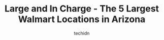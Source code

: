 ---
layout: ampstory
image: https://i0.wp.com/www.statenavi.com/wp-content/uploads/2023/05/walmart-supercenter-0-in-arizona-1685165860.jpeg?resize=640,853
author: techidn
featured: false
description: If you happen to be in Arizona, USA, and looking for a massive Walmart store to fulfill your shopping needs, youre in luck! Weve compiled a list of the top five Largest Walmart locations i
title: Large and In Charge - The 5 Largest Walmart Locations in Arizona
cover:
   title: Large and In Charge - The 5 Largest Walmart Locations in Arizona
   subtitle: STATENAVI
   background: https://www.statenavi.com/wp-content/uploads/2023/05/walmart-supercenter-0-in-arizona-1685165860.jpeg

pages: 
 - layout: thirds
   top: <h1>#1 Walmart Supercenter</h1>
   bottom: "<p>As always, during my visits, very well managed.  Employees are friendly and hard at work fulfilling the centers expectations.  A clean and uncluttered establishment gree</p>"
   background: https://www.statenavi.com/wp-content/uploads/2023/05/walmart-supercenter-1-in-arizona-1685165861.png
   backgroundblur: true
 - layout: thirds
   top: <h1>#2 Walmart Supercenter</h1>
   bottom: "<p>Its a busy busy Walmart yet the +size choices were super cute and affordable. Yet just like other walmarts could of been cleaner as well as more registers. Felt like it w</p>"
   background: https://www.statenavi.com/wp-content/uploads/2023/05/walmart-supercenter-2-in-arizona-1685165863.png
   cta:
      link: https://www.statenavi.com/large-and-in-charge-the-5-largest-walmart-locations-in-arizona/
      text: Large and In Charge - The 5 Largest Walmart Locations in Arizona
 - layout: thirds
   top: <h1>#3 Walmart Supercenter</h1>
   bottom: "<p>3721 E Thomas Rd, Phoenix, AZ 85018, United States</p>"
   background: https://www.statenavi.com/wp-content/uploads/2023/05/walmart-supercenter-3-in-arizona-1685165865.jpeg
   cta:
      link: https://www.statenavi.com/large-and-in-charge-the-5-largest-walmart-locations-in-arizona/
      text: Large and In Charge - The 5 Largest Walmart Locations in Arizona
 - layout: thirds
   top: <h1>#4 Walmart Supercenter</h1>
   bottom: "<p>800 E Southern Ave, Tempe, AZ 85282, United States</p>"
   background: https://images.unsplash.com/photo-1561679660-d00ee1e0dc8e?ixlib=rb-4.0.3&ixid=MnwxMjA3fDB8MHxwaG90by1wYWdlfHx8fGVufDB8fHx8&auto=format&fit=crop&w=640&h=853&q=80
   cta:
      link: https://www.statenavi.com/large-and-in-charge-the-5-largest-walmart-locations-in-arizona/
      text: Large and In Charge - The 5 Largest Walmart Locations in Arizona
 - layout: thirds
   top: <h1>#5 Walmart Supercenter</h1>
   bottom: "<p>9600 N Metro Pkwy W, Phoenix, AZ 85051, United States</p>"
   background: https://images.unsplash.com/photo-1488554378835-f7acf46e6c98?ixlib=rb-4.0.3&ixid=MnwxMjA3fDB8MHxwaG90by1wYWdlfHx8fGVufDB8fHx8&auto=format&fit=crop&w=640&h=853&q=80
   cta:
      link: https://www.statenavi.com/large-and-in-charge-the-5-largest-walmart-locations-in-arizona/
      text: Large and In Charge - The 5 Largest Walmart Locations in Arizona
 - layout: thirds
   top: <h1>#6 Walmart Supercenter</h1>
   bottom: "<p>5605 W Northern Ave, Glendale, AZ 85301, United States</p>"
   background: https://images.unsplash.com/photo-1553949345-eb786bb3f7ba?ixlib=rb-4.0.3&ixid=MnwxMjA3fDB8MHxwaG90by1wYWdlfHx8fGVufDB8fHx8&auto=format&fit=crop&w=640&h=853&q=80
   cta:
      link: https://www.statenavi.com/large-and-in-charge-the-5-largest-walmart-locations-in-arizona/
      text: Large and In Charge - The 5 Largest Walmart Locations in Arizona
 - layout: thirds
   top: <h1>#7 Walmart Supercenter</h1>
   bottom: "<p>1380 W Elliot Rd, Tempe, AZ 85284, United States</p>"
   background: https://images.unsplash.com/photo-1546497974-b213c9efb599?ixlib=rb-4.0.3&ixid=MnwxMjA3fDB8MHxwaG90by1wYWdlfHx8fGVufDB8fHx8&auto=format&fit=crop&w=640&h=853&q=80
   cta:
      link: https://www.statenavi.com/large-and-in-charge-the-5-largest-walmart-locations-in-arizona/
      text: Large and In Charge - The 5 Largest Walmart Locations in Arizona
 - layout: thirds
   middle: Continue reading...
   background: https://images.unsplash.com/photo-1509114397022-ed747cca3f65?ixlib=rb-4.0.3&ixid=MnwxMjA3fDB8MHxwaG90by1wYWdlfHx8fGVufDB8fHx8&auto=format&fit=crop&w=640&h=853&q=80
   cta:
      link: https://www.statenavi.com/large-and-in-charge-the-5-largest-walmart-locations-in-arizona/
      text: Large and In Charge - The 5 Largest Walmart Locations in Arizona
      
---